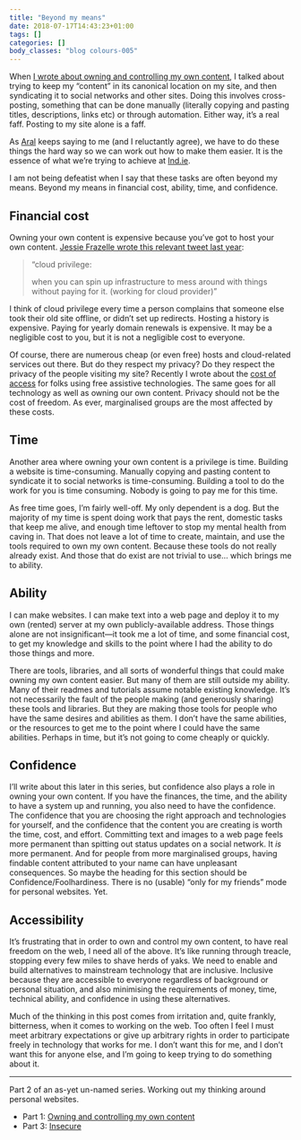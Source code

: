 ```yaml
---
title: "Beyond my means"
date: 2018-07-17T14:43:23+01:00
tags: []
categories: []
body_classes: "blog colours-005"
---
```


When [I wrote about owning and controlling my own content](/owning-and-controlling-my-own-content), I talked about trying to keep my “content” in its canonical location on my site, and then syndicating it to social networks and other sites. Doing this involves cross-posting, something that can be done manually (literally copying and pasting titles, descriptions, links etc) or through automation. Either way, it’s a real faff. Posting to my site alone is a faff.

As [Aral](https://ar.al) keeps saying to me (and I reluctantly agree), we have to do these things the hard way so we can work out how to make them easier. It is the essence of what we’re trying to achieve at [Ind.ie](https://ind.ie).

I am not being defeatist when I say that these tasks are often beyond my means. Beyond my means in financial cost, ability, time, and confidence.

## Financial cost

Owning your own content is expensive because you’ve got to host your own content. [Jessie Frazelle wrote this relevant tweet last year](https://twitter.com/jessfraz/status/929836896158666753):

> “cloud privilege:
>
> when you can spin up infrastructure to mess around with things without paying for it. (working for cloud provider)”

I think of cloud privilege every time a person complains that someone else took their old site offline, or didn’t set up redirects. Hosting a history is expensive. Paying for yearly domain renewals is expensive. It may be a negligible cost to you, but it is not a negligible cost to everyone.

Of course, there are numerous cheap (or even free) hosts and cloud-related services out there. But do they respect my privacy? Do they respect the privacy of the people visiting my site? Recently I wrote about the [cost of access](/cost-of-access) for folks using free assistive technologies. The same goes for all technology as well as owning our own content. Privacy should not be the cost of freedom. As ever, marginalised groups are the most affected by these costs.

## Time

Another area where owning your own content is a privilege is time. Building a website is time-consuming. Manually copying and pasting content to syndicate it to social networks is time-consuming. Building a tool to do the work for you is time consuming. Nobody is going to pay me for this time.

As free time goes, I’m fairly well-off. My only dependent is a dog. But the majority of my time is spent doing work that pays the rent, domestic tasks that keep me alive, and enough time leftover to stop my mental health from caving in. That does not leave a lot of time to create, maintain, and use the tools required to own my own content. Because these tools do not really already exist. And those that do exist are not trivial to use… which brings me to ability.

## Ability

I can make websites. I can make text into a web page and deploy it to my own (rented) server at my own publicly-available address. Those things alone are not insignificant—it took me a lot of time, and some financial cost, to get my knowledge and skills to the point where I had the ability to do those things and more.

There are tools, libraries, and all sorts of wonderful things that could make owning my own content easier. But many of them are still outside my ability. Many of their readmes and tutorials assume notable existing knowledge. It’s not necessarily the fault of the people making (and generously sharing) these tools and libraries. But they are making those tools for people who have the same desires and abilities as them. I don’t have the same abilities, or the resources to get me to the point where I could have the same abilities. Perhaps in time, but it’s not going to come cheaply or quickly.

## Confidence

I’ll write about this later in this series, but confidence also plays a role in owning your own content. If you have the finances, the time, and the ability to have a system up and running, you also need to have the confidence. The confidence that you are choosing the right approach and technologies for yourself, and the confidence that the content you are creating is worth the time, cost, and effort. Committing text and images to a web page feels more permanent than spitting out status updates on a social network. It *is* more permanent. And for people from more marginalised groups, having findable content attributed to your name can have unpleasant consequences. So maybe the heading for this section should be Confidence/Foolhardiness. There is no (usable) “only for my friends” mode for personal websites. Yet.

## Accessibility

It’s frustrating that in order to own and control my own content, to have real freedom on the web, I need all of the above. It’s like running through treacle, stopping every few miles to shave herds of yaks. We need to enable and build alternatives to mainstream technology that are inclusive. Inclusive because they are accessible to everyone regardless of background or personal situation, and also minimising the requirements of money, time, technical ability, and confidence in using these alternatives.

Much of the thinking in this post comes from irritation and, quite frankly, bitterness, when it comes to working on the web. Too often I feel I must meet arbitrary expectations or give up arbitrary rights in order to participate freely in technology that works for me. I don’t want this for me, and I don’t want this for anyone else, and I’m going to keep trying to do something about it.

<hr />

Part 2 of an as-yet un-named series. Working out my thinking around personal websites.

- Part 1: [Owning and controlling my own content](/owning-and-controlling-my-own-content)
- Part 3: [Insecure](/insecure)
